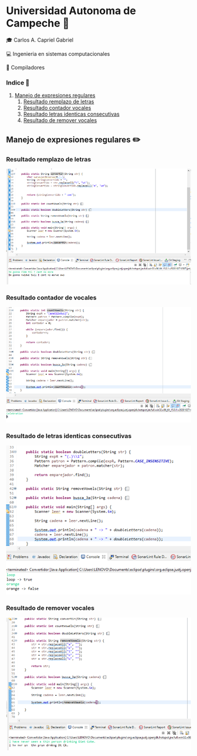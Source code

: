  # Universidad Autonoma de Campeche :school:

:mortar_board: Carlos A. Capriel Gabriel 

:computer: Ingenieria en sistemas computacionales 

:orange_book: Compiladores 

### Indice :bookmark_tabs:
1. [Manejo de expresiones regulares](#tarea1)
    1. [Resultado remplazo de letras](#remplazoL)
    2. [Resultado contador vocales](#contadorV)
    3. [Resultado letras identicas consecutivas](#letrasC)
    4. [Resultado de remover vocales](#removeV)

<a name="tarea1"></a>
## Manejo de expresiones regulares :pencil2:
<a name="remplazoL"></a>
### Resultado remplazo de letras
![resultadoConvertidor](imagen_2021-09-05_143220.png)
<a name="contadorV"></a>
### Resultado contador de vocales
![Contador de vocales resultado](imagen_2021-09-05_143531.png)
<a name="letrasC"></a>
### Resultado de letras identicas consecutivas
![Resultado letras identicas consecutivas](imagen_2021-09-05_144253.png)
<a name="removeV"></a>
### Resultado de remover vocales
![Resultado de remover vocales](imagen_2021-09-05_144453.png)

